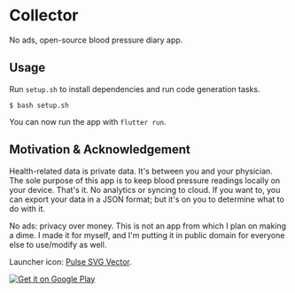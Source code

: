 # Collector

No ads, open-source blood pressure diary app.

## Usage

Run `setup.sh` to install dependencies and run code generation tasks.

```
$ bash setup.sh
```

You can now run the app with `flutter run`.

## Motivation & Acknowledgement

Health-related data is private data. It's between you and your physician. The sole purpose of this app is to keep blood pressure readings locally on your device. That's it. No analytics or syncing to cloud. If you want to, you can export your data in a JSON format; but it's on you to determine what to do with it.

No ads: privacy over money. This is not an app from which I plan on making a dime. I made it for myself, and I'm putting it in public domain for everyone else to use/modify as well.

Launcher icon: [Pulse SVG Vector](https://www.svgrepo.com/svg/141568/pulse).

<a href='https://play.google.com/store/apps/details?id=com.peteralexbizjak.collector&pcampaignid=pcampaignidMKT-Other-global-all-co-prtnr-py-PartBadge-Mar2515-1'><img alt='Get it on Google Play' src='https://play.google.com/intl/en_us/badges/static/images/badges/en_badge_web_generic.png'/></a>
